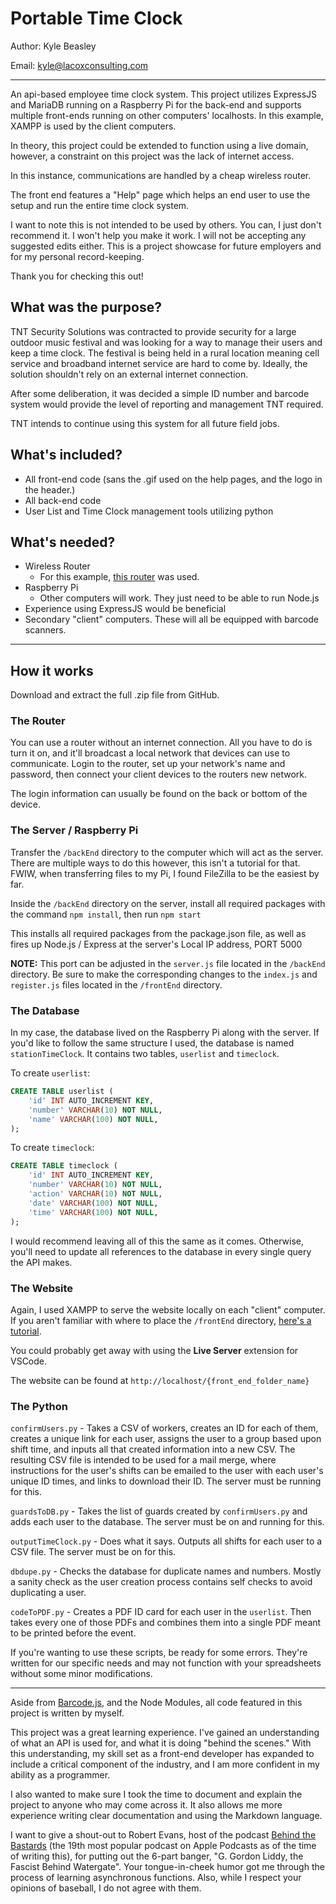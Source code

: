 # Portable Time Clock

Author: Kyle Beasley

Email: <kyle@lacoxconsulting.com>

---

An api-based employee time clock system. This project utilizes ExpressJS and MariaDB running on a Raspberry Pi for the back-end and supports multiple front-ends running on other computers' localhosts. In this example, XAMPP is used by the client computers.  

In theory, this project could be extended to function using a live domain, however, a constraint on this project was the lack of internet access.

In this instance, communications are handled by a cheap wireless router.

The front end features a "Help" page which helps an end user to use the setup and run the entire time clock system.

I want to note this is not intended to be used by others. You can, I just don't recommend it. I won't help you make it work. I will not be accepting any suggested edits either. This is a project showcase for future employers and for my personal record-keeping.

Thank you for checking this out!

## What was the purpose?

TNT Security Solutions was contracted to provide security for a large outdoor music festival and was looking for a way to manage their users and keep a time clock. The festival is being held in a rural location meaning cell service and broadband internet service are hard to come by. Ideally, the solution shouldn't rely on an external internet connection.

After some deliberation, it was decided a simple ID number and barcode system would provide the level of reporting and management TNT required.

TNT intends to continue using this system for all future field jobs.

## What's included?

- All front-end code (sans the .gif used on the help pages, and the logo in the header.)
- All back-end code
- User List and Time Clock management tools utilizing python

## What's needed?

- Wireless Router
  - For this example, [this router](https://www.netgear.com/home/wifi/routers/r6020/) was used.
- Raspberry Pi
  - Other computers will work. They just need to be able to run Node.js
- Experience using ExpressJS would be beneficial
- Secondary "client" computers. These will all be equipped with barcode scanners.

---

## How it works

Download and extract the full .zip file from GitHub.

### The Router

You can use a router without an internet connection. All you have to do is turn it on, and it'll broadcast a local network that devices can use to communicate. Login to the router, set up your network's name and password, then connect your client devices to the routers new network.

The login information can usually be found on the back or bottom of the device.

### The Server / Raspberry Pi

Transfer the `/backEnd` directory to the computer which will act as the server. There are multiple ways to do this however, this isn't a tutorial for that. FWIW, when transferring files to my Pi, I found FileZilla to be the easiest by far.

Inside the `/backEnd` directory on the server, install all required packages with the command `npm install`, then run `npm start`

This installs all required packages from the package.json file, as well as fires up Node.js / Express at the server's Local IP address, PORT 5000

**NOTE:** This port can be adjusted in the `server.js` file located in the `/backEnd` directory. Be sure to make the corresponding changes to the `index.js` and `register.js` files located in the `/frontEnd` directory.

### The Database

In my case, the database lived on the Raspberry Pi along with the server. If you'd like to follow the same structure I used, the database is named `stationTimeClock`. It contains two tables, `userlist` and `timeclock`.

To create `userlist`:

```SQL
CREATE TABLE userlist (
    'id' INT AUTO_INCREMENT KEY,
    'number' VARCHAR(10) NOT NULL,
    'name' VARCHAR(100) NOT NULL,
);
```

To create `timeclock`:

```SQL
CREATE TABLE timeclock (
    'id' INT AUTO_INCREMENT KEY,
    'number' VARCHAR(10) NOT NULL,
    'action' VARCHAR(10) NOT NULL,
    'date' VARCHAR(100) NOT NULL,
    'time' VARCHAR(100) NOT NULL,
);
```

I would recommend leaving all of this the same as it comes. Otherwise, you'll need to update all references to the database in every single query the API makes.

### The Website

Again, I used XAMPP to serve the website locally on each "client" computer. If you aren't familiar with where to place the `/frontEnd` directory, [here's a tutorial](https://stackoverflow.com/questions/16772198/how-do-i-test-a-website-using-xampp).

You could probably get away with using the **Live Server** extension for VSCode.

The website can be found at `http://localhost/{front_end_folder_name}`

### The Python

`confirmUsers.py` - Takes a CSV of workers, creates an ID for each of them, creates a unique link for each user, assigns the user to a group based upon shift time, and inputs all that created information into a new CSV. The resulting CSV file is intended to be used for a mail merge, where instructions for the user's shifts can be emailed to the user with each user's unique ID times, and links to download their ID. The server must be running for this.

`guardsToDB.py` - Takes the list of guards created by `confirmUsers.py` and adds each user to the database. The server must be on and running for this.

`outputTimeClock.py` - Does what it says. Outputs all shifts for each user to a CSV file. The server must be on for this.

`dbdupe.py` - Checks the database for duplicate names and numbers. Mostly a sanity check as the user creation process contains self checks to avoid duplicating a user.

`codeToPDF.py` - Creates a PDF ID card for each user in the `userlist`. Then takes every one of those PDFs and combines them into a single PDF meant to be printed before the event.

If you're wanting to use these scripts, be ready for some errors. They're written for our specific needs and may not function with your spreadsheets without some minor modifications.

---

Aside from [Barcode.js](https://github.com/lindell/JsBarcode), and the Node Modules, all code featured in this project is written by myself.

This project was a great learning experience. I've gained an understanding of what an API is used for, and what it is doing "behind the scenes." With this understanding, my skill set as a front-end developer has expanded to include a critical component of the industry, and I am more confident in my ability as a programmer.

I also wanted to make sure I took the time to document and explain the project to anyone who may come across it. It also allows me more experience writing clear documentation and using the Markdown language.

I want to give a shout-out to Robert Evans, host of the podcast [Behind the Bastards](https://www.iheart.com/podcast/105-behind-the-bastards-29236323/) (the 19th most popular podcast on Apple Podcasts as of the time of writing this), for putting out the 6-part banger, "G. Gordon Liddy, the Fascist Behind Watergate". Your tongue-in-cheek humor got me through the process of learning asynchronous functions. Also, while I respect your opinions of baseball, I do not agree with them.

